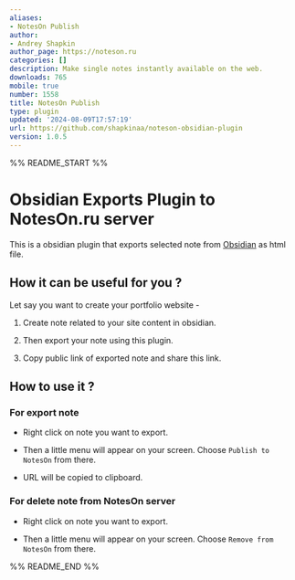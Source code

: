 ```yaml
---
aliases:
- NotesOn Publish
author:
- Andrey Shapkin
author_page: https://noteson.ru
categories: []
description: Make single notes instantly available on the web.
downloads: 765
mobile: true
number: 1558
title: NotesOn Publish
type: plugin
updated: '2024-08-09T17:57:19'
url: https://github.com/shapkinaa/noteson-obsidian-plugin
version: 1.0.5
---
```


%% README_START %%

# Obsidian Exports Plugin to NotesOn.ru server

This is a obsidian plugin that exports selected note from [Obsidian](https://obsidian.md) as html file.


## How it can be useful for you ?

Let say you want to create your portfolio website -

1. Create note related to your site content in obsidian.

2. Then export your note using this plugin.

3. Copy public link of exported note and share this link.


## How to use it ?

### For export note

- Right click on note you want to export.

- Then a little menu will appear on your screen. Choose `Publish to NotesOn` from there.

- URL will be copied to clipboard.

### For delete note from NotesOn server 

- Right click on note you want to export.

- Then a little menu will appear on your screen. Choose `Remove from NotesOn` from there.


%% README_END %%